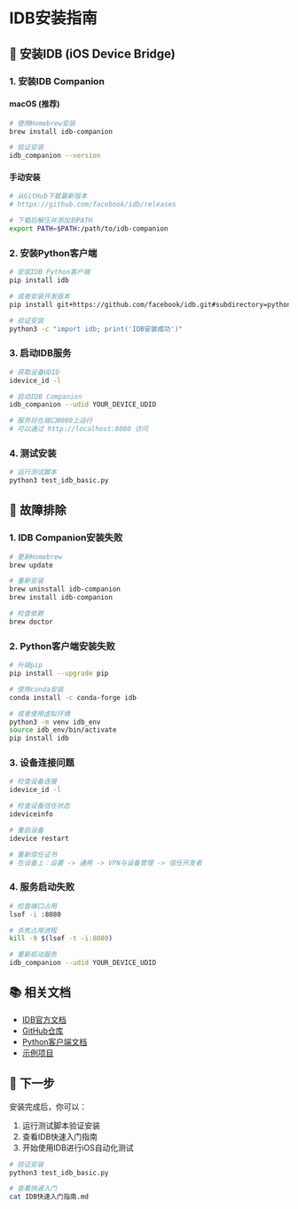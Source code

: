 # IDB安装指南

## 🚀 安装IDB (iOS Device Bridge)

### 1. 安装IDB Companion

#### macOS (推荐)
```bash
# 使用Homebrew安装
brew install idb-companion

# 验证安装
idb_companion --version
```

#### 手动安装
```bash
# 从GitHub下载最新版本
# https://github.com/facebook/idb/releases

# 下载后解压并添加到PATH
export PATH=$PATH:/path/to/idb-companion
```

### 2. 安装Python客户端

```bash
# 安装IDB Python客户端
pip install idb

# 或者安装开发版本
pip install git+https://github.com/facebook/idb.git#subdirectory=python

# 验证安装
python3 -c "import idb; print('IDB安装成功')"
```

### 3. 启动IDB服务

```bash
# 获取设备UDID
idevice_id -l

# 启动IDB Companion
idb_companion --udid YOUR_DEVICE_UDID

# 服务将在端口8080上运行
# 可以通过 http://localhost:8080 访问
```

### 4. 测试安装

```bash
# 运行测试脚本
python3 test_idb_basic.py
```

## 🔧 故障排除

### 1. IDB Companion安装失败

```bash
# 更新Homebrew
brew update

# 重新安装
brew uninstall idb-companion
brew install idb-companion

# 检查依赖
brew doctor
```

### 2. Python客户端安装失败

```bash
# 升级pip
pip install --upgrade pip

# 使用conda安装
conda install -c conda-forge idb

# 或者使用虚拟环境
python3 -m venv idb_env
source idb_env/bin/activate
pip install idb
```

### 3. 设备连接问题

```bash
# 检查设备连接
idevice_id -l

# 检查设备信任状态
ideviceinfo

# 重启设备
idevice restart

# 重新信任证书
# 在设备上：设置 -> 通用 -> VPN与设备管理 -> 信任开发者
```

### 4. 服务启动失败

```bash
# 检查端口占用
lsof -i :8080

# 杀死占用进程
kill -9 $(lsof -t -i:8080)

# 重新启动服务
idb_companion --udid YOUR_DEVICE_UDID
```

## 📚 相关文档

- [IDB官方文档](https://fbidb.io/)
- [GitHub仓库](https://github.com/facebook/idb)
- [Python客户端文档](https://github.com/facebook/idb/tree/main/python)
- [示例项目](https://github.com/facebook/idb/tree/main/python/examples)

## 🎯 下一步

安装完成后，你可以：

1. 运行测试脚本验证安装
2. 查看IDB快速入门指南
3. 开始使用IDB进行iOS自动化测试

```bash
# 验证安装
python3 test_idb_basic.py

# 查看快速入门
cat IDB快速入门指南.md
```
